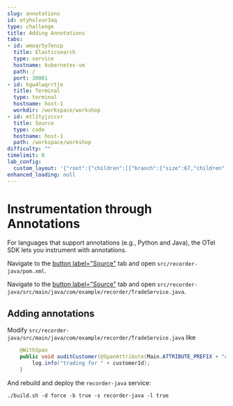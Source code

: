 ```yaml
---
slug: annotations
id: otyhxlvur3aq
type: challenge
title: Adding Annotations
tabs:
- id: wmoqr5y7enzp
  title: Elasticsearch
  type: service
  hostname: kubernetes-vm
  path: /
  port: 30001
- id: hgw4lwqrrtje
  title: Terminal
  type: terminal
  hostname: host-1
  workdir: /workspace/workshop
- id: mtl1tyjzccvr
  title: Source
  type: code
  hostname: host-1
  path: /workspace/workshop
difficulty: ""
timelimit: 0
lab_config:
  custom_layout: '{"root":{"children":[{"branch":{"size":67,"children":[{"leaf":{"tabs":["wmoqr5y7enzp","mtl1tyjzccvr"],"activeTabId":"wmoqr5y7enzp","size":82}},{"leaf":{"tabs":["hgw4lwqrrtje"],"activeTabId":"hgw4lwqrrtje","size":15}}]}},{"leaf":{"tabs":["assignment"],"activeTabId":"assignment","size":31}}],"orientation":"Horizontal"}}'
enhanced_loading: null
---
```

# Instrumentation through Annotations

For languages that support annotations (e.g., Python and Java), the OTel SDK lets you instrument with annotations.

Navigate to the [button label="Source"](tab-2) tab and open `src/recorder-java/pom.xml`.

Navigate to the [button label="Source"](tab-2) tab and open `src/recorder-java/src/main/java/com/example/recorder/TradeService.java`.

## Adding annotations

Modify `src/recorder-java/src/main/java/com/example/recorder/TradeService.java` like

```java
    @WithSpan
    public void auditCustomer(@SpanAttribute(Main.ATTRIBUTE_PREFIX + "customerId") String customerId) {
        log.info("trading for " + customerId);
    }
```

And rebuild and deploy the `recorder-java` service:
```bash,run
./build.sh -d force -b true -s recorder-java -l true
```